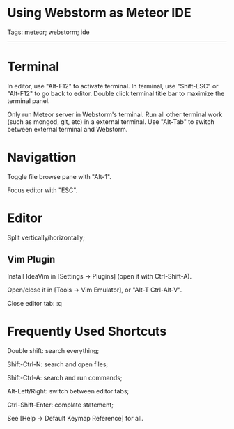 # Using Webstorm as Meteor IDE
Tags: meteor; webstorm; ide

------

# Terminal

In editor, use "Alt-F12" to activate terminal.
In terminal, use "Shift-ESC" or "Alt-F12" to go back to editor.
Double click terminal title bar to maximize the terminal panel.

Only run Meteor server in Webstorm's terminal.
Run all other terminal work (such as mongod, git, etc) in a external terminal.
Use "Alt-Tab" to switch between external terminal and Webstorm.

# Navigattion

Toggle file browse pane with "Alt-1".

Focus editor with "ESC".

# Editor

Split vertically/horizontally;

## Vim Plugin

Install IdeaVim in [Settings -> Plugins] (open it with Ctrl-Shift-A).

Open/close it in [Tools -> Vim Emulator], or "Alt-T Ctrl-Alt-V".

Close editor tab: :q

# Frequently Used Shortcuts

Double shift: search everything;

Shift-Ctrl-N: search and open files;

Shift-Ctrl-A: search and run commands;

Alt-Left/Right: switch between editor tabs;

Ctrl-Shift-Enter: complate statement;

See [Help -> Default Keymap Reference] for all.
